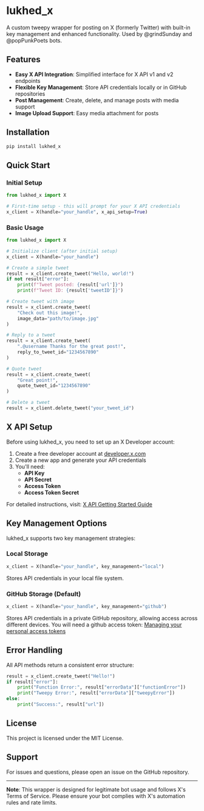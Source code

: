 # lukhed_x

A custom tweepy wrapper for posting on X (formerly Twitter) with built-in key management and enhanced functionality. 
Used by @grindSunday and @popPunkPoets bots.

## Features

- **Easy X API Integration**: Simplified interface for X API v1 and v2 endpoints
- **Flexible Key Management**: Store API credentials locally or in GitHub repositories
- **Post Management**: Create, delete, and manage posts with media support
- **Image Upload Support**: Easy media attachment for posts

## Installation

```bash
pip install lukhed_x
```

## Quick Start

### Initial Setup

```python
from lukhed_x import X

# First-time setup - this will prompt for your X API credentials
x_client = X(handle="your_handle", x_api_setup=True)
```

### Basic Usage

```python
from lukhed_x import X

# Initialize client (after initial setup)
x_client = X(handle="your_handle")

# Create a simple tweet
result = x_client.create_tweet("Hello, world!")
if not result["error"]:
    print(f"Tweet posted: {result['url']}")
    print(f"Tweet ID: {result['tweetID']}")

# Create tweet with image
result = x_client.create_tweet(
    "Check out this image!", 
    image_data="path/to/image.jpg"
)

# Reply to a tweet
result = x_client.create_tweet(
    ".@username Thanks for the great post!",
    reply_to_tweet_id="1234567890"
)

# Quote tweet
result = x_client.create_tweet(
    "Great point!",
    quote_tweet_id="1234567890"
)

# Delete a tweet
result = x_client.delete_tweet("your_tweet_id")
```

## X API Setup

Before using lukhed_x, you need to set up an X Developer account:

1. Create a free developer account at [developer.x.com](https://developer.x.com/en)
2. Create a new app and generate your API credentials
3. You'll need:
   - **API Key**
   - **API Secret** 
   - **Access Token**
   - **Access Token Secret**

For detailed instructions, visit: [X API Getting Started Guide](https://docs.x.com/x-api/getting-started/getting-access)

## Key Management Options

lukhed_x supports two key management strategies:

### Local Storage
```python
x_client = X(handle="your_handle", key_management="local")
```
Stores API credentials in your local file system.

### GitHub Storage (Default)
```python
x_client = X(handle="your_handle", key_management="github")
```
Stores API credentials in a private GitHub repository, allowing access across different devices. You will need a 
github access token: 
[Managing your personal access tokens](https://docs.github.com/en/authentication/keeping-your-account-and-data-secure/managing-your-personal-access-tokens)

## Error Handling

All API methods return a consistent error structure:

```python
result = x_client.create_tweet("Hello!")
if result["error"]:
    print("Function Error:", result["errorData"]["functionError"])
    print("Tweepy Error:", result["errorData"]["tweepyError"])
else:
    print("Success:", result["url"])
```

## License

This project is licensed under the MIT License.

## Support

For issues and questions, please open an issue on the GitHub repository.

---
**Note**: This wrapper is designed for legitimate bot usage and follows X's Terms of Service. 
Please ensure your bot complies with X's automation rules and rate limits.
